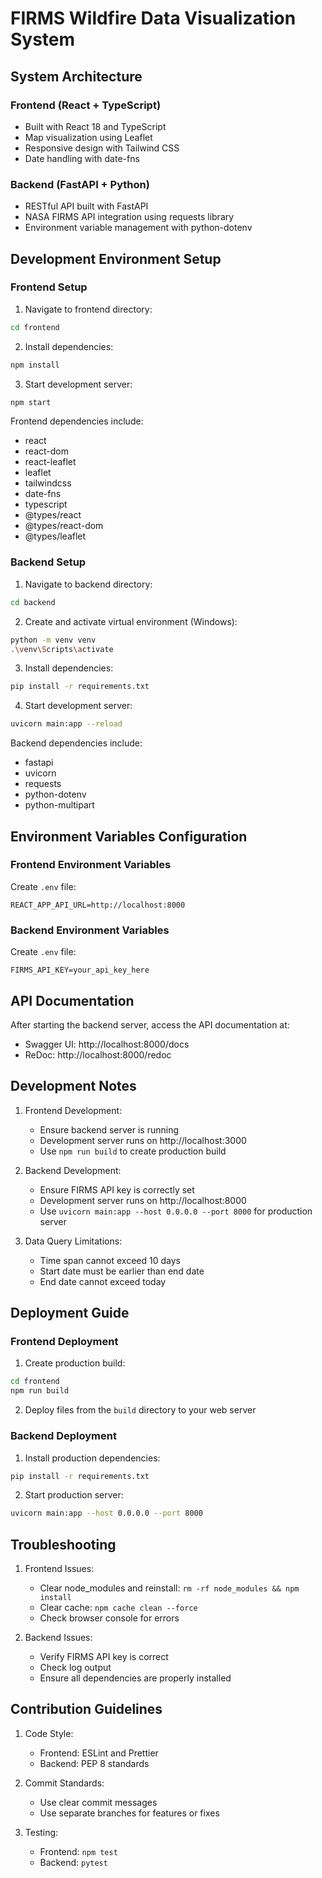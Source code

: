 # FIRMS Wildfire Data Visualization System

## System Architecture

### Frontend (React + TypeScript)
- Built with React 18 and TypeScript
- Map visualization using Leaflet
- Responsive design with Tailwind CSS
- Date handling with date-fns

### Backend (FastAPI + Python)
- RESTful API built with FastAPI
- NASA FIRMS API integration using requests library
- Environment variable management with python-dotenv

## Development Environment Setup

### Frontend Setup
1. Navigate to frontend directory:
```bash
cd frontend
```

2. Install dependencies:
```bash
npm install
```

3. Start development server:
```bash
npm start
```

Frontend dependencies include:
- react
- react-dom
- react-leaflet
- leaflet
- tailwindcss
- date-fns
- typescript
- @types/react
- @types/react-dom
- @types/leaflet

### Backend Setup
1. Navigate to backend directory:
```bash
cd backend
```

2. Create and activate virtual environment (Windows):
```bash
python -m venv venv
.\venv\Scripts\activate
```

3. Install dependencies:
```bash
pip install -r requirements.txt
```

4. Start development server:
```bash
uvicorn main:app --reload
```

Backend dependencies include:
- fastapi
- uvicorn
- requests
- python-dotenv
- python-multipart

## Environment Variables Configuration

### Frontend Environment Variables
Create `.env` file:
```
REACT_APP_API_URL=http://localhost:8000
```

### Backend Environment Variables
Create `.env` file:
```
FIRMS_API_KEY=your_api_key_here
```

## API Documentation

After starting the backend server, access the API documentation at:
- Swagger UI: http://localhost:8000/docs
- ReDoc: http://localhost:8000/redoc

## Development Notes

1. Frontend Development:
   - Ensure backend server is running
   - Development server runs on http://localhost:3000
   - Use `npm run build` to create production build

2. Backend Development:
   - Ensure FIRMS API key is correctly set
   - Development server runs on http://localhost:8000
   - Use `uvicorn main:app --host 0.0.0.0 --port 8000` for production server

3. Data Query Limitations:
   - Time span cannot exceed 10 days
   - Start date must be earlier than end date
   - End date cannot exceed today

## Deployment Guide

### Frontend Deployment
1. Create production build:
```bash
cd frontend
npm run build
```

2. Deploy files from the `build` directory to your web server

### Backend Deployment
1. Install production dependencies:
```bash
pip install -r requirements.txt
```

2. Start production server:
```bash
uvicorn main:app --host 0.0.0.0 --port 8000
```

## Troubleshooting

1. Frontend Issues:
   - Clear node_modules and reinstall: `rm -rf node_modules && npm install`
   - Clear cache: `npm cache clean --force`
   - Check browser console for errors

2. Backend Issues:
   - Verify FIRMS API key is correct
   - Check log output
   - Ensure all dependencies are properly installed

## Contribution Guidelines

1. Code Style:
   - Frontend: ESLint and Prettier
   - Backend: PEP 8 standards

2. Commit Standards:
   - Use clear commit messages
   - Use separate branches for features or fixes

3. Testing:
   - Frontend: `npm test`
   - Backend: `pytest`
